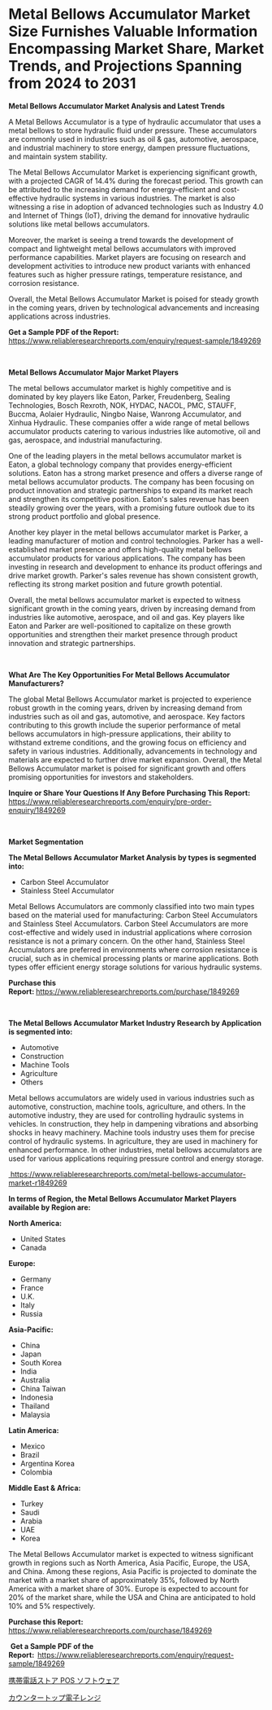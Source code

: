 <p><h1>Metal Bellows Accumulator Market Size Furnishes Valuable Information Encompassing Market Share, Market Trends, and Projections Spanning from 2024 to 2031</h1></p><p><strong>Metal Bellows Accumulator Market Analysis and Latest Trends</strong></p>
<p><p>A Metal Bellows Accumulator is a type of hydraulic accumulator that uses a metal bellows to store hydraulic fluid under pressure. These accumulators are commonly used in industries such as oil & gas, automotive, aerospace, and industrial machinery to store energy, dampen pressure fluctuations, and maintain system stability.</p><p>The Metal Bellows Accumulator Market is experiencing significant growth, with a projected CAGR of 14.4% during the forecast period. This growth can be attributed to the increasing demand for energy-efficient and cost-effective hydraulic systems in various industries. The market is also witnessing a rise in adoption of advanced technologies such as Industry 4.0 and Internet of Things (IoT), driving the demand for innovative hydraulic solutions like metal bellows accumulators.</p><p>Moreover, the market is seeing a trend towards the development of compact and lightweight metal bellows accumulators with improved performance capabilities. Market players are focusing on research and development activities to introduce new product variants with enhanced features such as higher pressure ratings, temperature resistance, and corrosion resistance.</p><p>Overall, the Metal Bellows Accumulator Market is poised for steady growth in the coming years, driven by technological advancements and increasing applications across industries.</p></p>
<p><strong>Get a Sample PDF of the Report:&nbsp;</strong> <a href="https://www.reliableresearchreports.com/enquiry/request-sample/1849269">https://www.reliableresearchreports.com/enquiry/request-sample/1849269</a></p>
<p>&nbsp;</p>
<p><strong>Metal Bellows Accumulator Major Market Players</strong></p>
<p><p>The metal bellows accumulator market is highly competitive and is dominated by key players like Eaton, Parker, Freudenberg, Sealing Technologies, Bosch Rexroth, NOK, HYDAC, NACOL, PMC, STAUFF, Buccma, Aolaier Hydraulic, Ningbo Naise, Wanrong Accumulator, and Xinhua Hydraulic. These companies offer a wide range of metal bellows accumulator products catering to various industries like automotive, oil and gas, aerospace, and industrial manufacturing.</p><p>One of the leading players in the metal bellows accumulator market is Eaton, a global technology company that provides energy-efficient solutions. Eaton has a strong market presence and offers a diverse range of metal bellows accumulator products. The company has been focusing on product innovation and strategic partnerships to expand its market reach and strengthen its competitive position. Eaton's sales revenue has been steadily growing over the years, with a promising future outlook due to its strong product portfolio and global presence.</p><p>Another key player in the metal bellows accumulator market is Parker, a leading manufacturer of motion and control technologies. Parker has a well-established market presence and offers high-quality metal bellows accumulator products for various applications. The company has been investing in research and development to enhance its product offerings and drive market growth. Parker's sales revenue has shown consistent growth, reflecting its strong market position and future growth potential.</p><p>Overall, the metal bellows accumulator market is expected to witness significant growth in the coming years, driven by increasing demand from industries like automotive, aerospace, and oil and gas. Key players like Eaton and Parker are well-positioned to capitalize on these growth opportunities and strengthen their market presence through product innovation and strategic partnerships.</p></p>
<p>&nbsp;</p>
<p><strong>What Are The Key Opportunities For Metal Bellows Accumulator Manufacturers?</strong></p>
<p><p>The global Metal Bellows Accumulator market is projected to experience robust growth in the coming years, driven by increasing demand from industries such as oil and gas, automotive, and aerospace. Key factors contributing to this growth include the superior performance of metal bellows accumulators in high-pressure applications, their ability to withstand extreme conditions, and the growing focus on efficiency and safety in various industries. Additionally, advancements in technology and materials are expected to further drive market expansion. Overall, the Metal Bellows Accumulator market is poised for significant growth and offers promising opportunities for investors and stakeholders.</p></p>
<p><strong>Inquire or Share Your Questions If Any Before Purchasing This Report:</strong> <a href="https://www.reliableresearchreports.com/enquiry/pre-order-enquiry/1849269">https://www.reliableresearchreports.com/enquiry/pre-order-enquiry/1849269</a></p>
<p>&nbsp;</p>
<p><strong>Market Segmentation</strong></p>
<p><strong>The Metal Bellows Accumulator Market Analysis by types is segmented into:</strong></p>
<p><ul><li>Carbon Steel Accumulator</li><li>Stainless Steel Accumulator</li></ul></p>
<p><p>Metal Bellows Accumulators are commonly classified into two main types based on the material used for manufacturing: Carbon Steel Accumulators and Stainless Steel Accumulators. Carbon Steel Accumulators are more cost-effective and widely used in industrial applications where corrosion resistance is not a primary concern. On the other hand, Stainless Steel Accumulators are preferred in environments where corrosion resistance is crucial, such as in chemical processing plants or marine applications. Both types offer efficient energy storage solutions for various hydraulic systems.</p></p>
<p><strong>Purchase this Report:&nbsp;</strong><a href="https://www.reliableresearchreports.com/purchase/1849269">https://www.reliableresearchreports.com/purchase/1849269</a></p>
<p>&nbsp;</p>
<p><strong>The Metal Bellows Accumulator Market Industry Research by Application is segmented into:</strong></p>
<p><ul><li>Automotive</li><li>Construction</li><li>Machine Tools</li><li>Agriculture</li><li>Others</li></ul></p>
<p><p>Metal bellows accumulators are widely used in various industries such as automotive, construction, machine tools, agriculture, and others. In the automotive industry, they are used for controlling hydraulic systems in vehicles. In construction, they help in dampening vibrations and absorbing shocks in heavy machinery. Machine tools industry uses them for precise control of hydraulic systems. In agriculture, they are used in machinery for enhanced performance. In other industries, metal bellows accumulators are used for various applications requiring pressure control and energy storage.</p></p>
<p><a href="https://www.reliableresearchreports.com/metal-bellows-accumulator-market-r1849269">&nbsp;https://www.reliableresearchreports.com/metal-bellows-accumulator-market-r1849269</a></p>
<p><strong>In terms of Region, the Metal Bellows Accumulator Market Players available by Region are:</strong></p>
<p>
    <p> <strong> North America: </strong>
        <ul>
            <li>United States</li>
            <li>Canada</li>
        </ul>
        </p> 
    <p> <strong> Europe: </strong>
        <ul>
            <li>Germany</li>
            <li>France</li>
            <li>U.K.</li>
            <li>Italy</li>
            <li>Russia</li>
        </ul>
        </p> 
    <p> <strong> Asia-Pacific: </strong>
        <ul>
            <li>China</li>
            <li>Japan</li>
            <li>South Korea</li>
            <li>India</li>
            <li>Australia</li>
            <li>China Taiwan</li>
            <li>Indonesia</li>
            <li>Thailand</li>
            <li>Malaysia</li>
        </ul>
        </p> 
    <p> <strong> Latin America: </strong>
        <ul>
            <li>Mexico</li>
            <li>Brazil</li>
            <li>Argentina Korea</li>
            <li>Colombia</li>
        </ul>
        </p> 
    <p> <strong> Middle East & Africa: </strong>
        <ul>
            <li>Turkey</li>
            <li>Saudi</li>
            <li>Arabia</li>
            <li>UAE</li>
            <li>Korea</li>
        </ul>
    </p>
    </p>
<p><p>The Metal Bellows Accumulator market is expected to witness significant growth in regions such as North America, Asia Pacific, Europe, the USA, and China. Among these regions, Asia Pacific is projected to dominate the market with a market share of approximately 35%, followed by North America with a market share of 30%. Europe is expected to account for 20% of the market share, while the USA and China are anticipated to hold 10% and 5% respectively.</p></p>
<p><strong>Purchase this Report: </strong><a href="https://www.reliableresearchreports.com/purchase/1849269">https://www.reliableresearchreports.com/purchase/1849269</a></p>
<p>&nbsp;<strong>Get a Sample PDF of the Report:&nbsp;&nbsp;</strong><a href="https://www.reliableresearchreports.com/enquiry/request-sample/1849269">https://www.reliableresearchreports.com/enquiry/request-sample/1849269</a></p>
<p><strong></strong></p>
<p><p><a href="https://github.com/nxboeu02965442/Market-Research-Report-List-1/blob/main/411807343852.md">携帯電話ストア POS ソフトウェア</a></p><p><a href="https://github.com/alyle7648/Market-Research-Report-List-1/blob/main/784556636741.md">カウンタートップ電子レンジ</a></p></p>